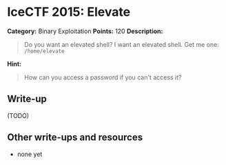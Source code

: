 # IceCTF 2015: Elevate

**Category:** Binary Exploitation
**Points:** 120
**Description:** 

> Do you want an elevated shell? I want an elevated shell. Get me one: <code>/home/elevate</code>

**Hint:**

> How can you access a password if you can't access it?

## Write-up

(TODO)

## Other write-ups and resources

* none yet
